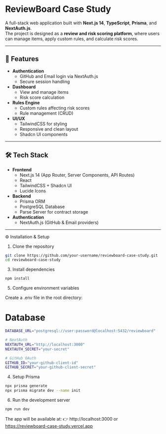 # ReviewBoard Case Study

A full-stack web application built with **Next.js 14**, **TypeScript**, **Prisma**, and **NextAuth.js**.  
The project is designed as a **review and risk scoring platform**, where users can manage items, apply custom rules, and calculate risk scores.  

---

## 🚀 Features

- **Authentication**
  - GitHub and Email login via NextAuth.js
  - Secure session handling
- **Dashboard**
  - View and manage items
  - Risk score calculation
- **Rules Engine**
  - Custom rules affecting risk scores
  - Rule management (CRUD)
- **UI/UX**
  - TailwindCSS for styling
  - Responsive and clean layout
  - Shadcn UI components

---

## 🛠️ Tech Stack

- **Frontend**
  - Next.js 14 (App Router, Server Components, API Routes)
  - React
  - TailwindCSS + Shadcn UI
  - Lucide Icons
- **Backend**
  - Prisma ORM
  - PostgreSQL Database
  - Parse Server for contract storage
- **Authentication**
  - NextAuth.js (GitHub & Email providers)

---




⚙️ Installation & Setup
1. Clone the repository
 ```bash
git clone https://github.com/your-username/reviewboard-case-study.git
cd reviewboard-case-study
````

3. Install dependencies
```bash
npm install
```

5. Configure environment variables

Create a .env file in the root directory:

# Database
```bash
DATABASE_URL="postgresql://user:password@localhost:5432/reviewboard"

# NextAuth
NEXTAUTH_URL="http://localhost:3000"
NEXTAUTH_SECRET="your-secret"

# GitHub OAuth
GITHUB_ID="your-github-client-id"
GITHUB_SECRET="your-github-client-secret"

```
4. Setup Prisma
 ```bash
npx prisma generate
npx prisma migrate dev --name init
```
6. Run the development server
```bash
npm run dev
```


The app will be available at:
👉 http://localhost:3000 or https://reviewboard-case-study.vercel.app




